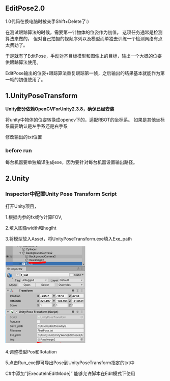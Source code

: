 ## EditPose2.0

1.0代码在换电脑时被亲手Shift+Delete了:)

在测试跟踪算法的时候，需要第一针物体的位姿作为初值。
这项任务通常是检测算法来做的， 但对自己拍摄的视频序列以及模型而单独去训练一个检测网络有点太费劲了。

于是就有了EditPose，手动对齐目标模型和图像上的目标，输出一个大概的位姿供跟踪算法使用。

EditPose输出的位姿+跟踪算法重复跟踪第一帧，之后输出的结果基本就能作为第一帧的初值使用了。

## 1.UnityPoseTransform

**Unity部分依赖OpenCVForUnity2.3.8，确保已经安装**

将unity中物体的位姿转换成opencv下的，适配RBOT的坐标系。
如果是其他坐标系需要确认是左手系还是右手系

修改输出的txt位置

### before run

每台机器要单独编译生成exe，因为要针对每台机器设置输出路径。

## 2.Unity

### Inspector中配置Unity Pose Transform Script
打开Unity项目，

1.根据内参的fx或fy计算FOV,

2.填入图像width和hegiht

3.将模型放入Asset，将UnityPoseTransform.exe填入Exe_path

<img src='https://raw.githubusercontent.com/winka9587/MD_imgs/main/Norproject/2022-08-18-j2vEEb.png' width="50%" >

4.调整模型Pos和Rotation

5.点击Run_exe即可导出Pose到UnityPoseTransform指定的txt中

C#中添加”[ExecuteInEditMode]”
能够允许脚本在Edit模式下使用

